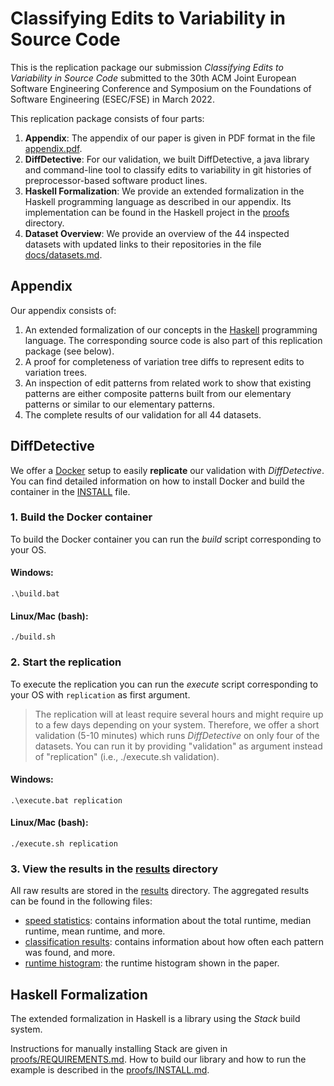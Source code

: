 # Classifying Edits to Variability in Source Code

This is the replication package our submission _Classifying Edits to Variability in Source Code_ submitted to the 30th ACM Joint European Software Engineering Conference and Symposium on the Foundations of Software Engineering (ESEC/FSE) in March 2022.

This replication package consists of four parts:

1. **Appendix**: The appendix of our paper is given in PDF format in the file [appendix.pdf](appendix.pdf).
2. **DiffDetective**: For our validation, we built DiffDetective, a java library and command-line tool to classify edits to variability in git histories of preprocessor-based software product lines.
3. **Haskell Formalization**: We provide an extended formalization in the Haskell programming language as described in our appendix. Its implementation can be found in the Haskell project in the [proofs](proofs) directory.
4. **Dataset Overview**: We provide an overview of the 44 inspected datasets with updated links to their repositories in the file [docs/datasets.md](docs/datasets.md).

## Appendix

Our appendix consists of:
1. An extended formalization of our concepts in the [Haskell][haskell] programming language. The corresponding source code is also part of this replication package (see below).
2. A proof for completeness of variation tree diffs to represent edits to variation trees.
3. An inspection of edit patterns from related work to show that existing patterns are either composite patterns built from our elementary patterns or similar to our elementary patterns.
4. The complete results of our validation for all 44 datasets.

## DiffDetective
We offer a [Docker](https://www.docker.com/) setup to easily __replicate__ our validation with _DiffDetective_. 
You can find detailed information on how to install Docker and build the container in the [INSTALL](Install.md) file.

### 1. Build the Docker container
To build the Docker container you can run the _build_ script corresponding to your OS.
#### Windows: 
`.\build.bat`
#### Linux/Mac (bash): 
`./build.sh`

### 2. Start the replication
To execute the replication you can run the _execute_ script corresponding to your OS with `replication` as first argument.

> The replication will at least require several hours and might require up to a few days depending on your system.
> Therefore, we offer a short validation (5-10 minutes) which runs _DiffDetective_ on only four of the datasets.
> You can run it by providing "validation" as argument instead of "replication" (i.e., ./execute.sh validation).

#### Windows: 
`.\execute.bat replication`
#### Linux/Mac (bash): 
`./execute.sh replication`



### 3. View the results in the [results](results) directory
All raw results are stored in the [results](results) directory. The aggregated results can be found in the following files:
- [speed statistics](results/difftrees/speedstatistics.txt): contains information about the total runtime, median runtime, mean runtime, and more.
- [classification results](results/difftrees/ultimateresult.metadata.txt): contains information about how often each pattern was found, and more.
- [runtime histogram](results/runtime_histogram.png):  the runtime histogram shown in the paper.

## Haskell Formalization
The extended formalization in Haskell is a library using the _Stack_ build system.

Instructions for manually installing Stack are given in [proofs/REQUIREMENTS.md](proofs/REQUIREMENTS.md).
How to build our library and how to run the example is described in the [proofs/INSTALL.md](proofs/INSTALL.md).

[haskell]: https://www.haskell.org/
